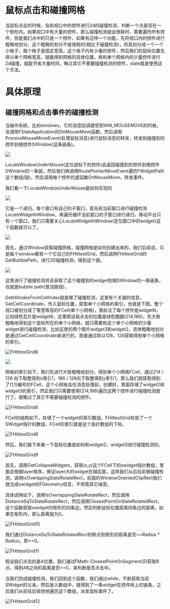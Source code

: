 # 鼠标点击和碰撞网格

当鼠标点击的时候，会和视口中的控件进行2d的碰撞检测，判断一个点是否在一个矩形内。如果视口中有大量的控件，那么碰撞检测就会很耗时，需要遍历所有控件，但是我们点中的只是一个控件，如果有这样一个功能，先将视口内的控件进行粗略地划分，这个粗略的划分不是很耗时(相比于碰撞检测)，将其划分成一个一个小格子，每个格子是固定宽高，这个格子内有少量的控件，然后我们的鼠标位置先除以单个网格宽高，就能得到网格的具体位置，再和单个网格内的少量控件进行2d碰撞，就能节省大量时间，略过其它不需要碰撞检测的控件，slate就是使用这个方法。



# 具体原理

## 碰撞网格和点击事件的碰撞检测

当操作系统，比如windows，它的消息回调接受到WM_MOUSEMOVE的时候，会调用FSlateApplication的OnMouseMove函数，然后调用ProcessMouseMoveEvent(处理鼠标消息)进行鼠标消息的转发，转发到碰撞到的控件到根控件SWindow(这条链条)。



![](_static/Image/Slate/FHittestGrid.png)

LocateWindowUnderMouse(定位鼠标下的控件)会返回碰撞到的控件到根控件SWindow的一条链，然后我们再调用RoutePointerMoveEvent遍历FWidgetPath这个数组(链)，然后调用每个控件的虚函数OnMouseMove，转发事件。



我们看一下LocateWindowUnderMouse是如何实现的

![](_static/Image/Slate/FHittestGrid2.png)

它是一个递归，每个窗口有自己的子窗口，首先和当前窗口进行碰撞检测LocateWidgetInWindow，再遍历循环当前窗口的子窗口进行递归，移动平台只有一个窗口，我们只需要关心LocateWidgetInWindow(定位窗口中的widget)这个函数就可以了。



![](_static/Image/Slate/FHittestGrid3.png)

首先，通过Window获取碰撞网格，碰撞网格是如何创建出来的，我们后续说，只是每个window都有一个它自己的FHittestGrid，然后调用FHittestGrid的GetBubblePath，进行2D碰撞检测，得到这个链。



![](_static/Image/Slate/FHittestGrid5.png)

这里进行了碰撞检测并且获取了这个碰撞到的widget到根SWindow的一条链条，也就是bubble path(冒泡路径)，

GetHitIndexFromCellIndex就是做了碰撞检测，这里有个关键的信息，GetCellCoordinate，传入鼠标位置，获取单个小网格的索引，也就是下图，整个视口被划分成了等宽等高的FCell(单个小网格)，我标注了每个控件是widgetN，比如绿色瓦片是widget6，这里假设我点击的位置是绿色圈圈(214,186)，先大致粗略地得到这个鼠标所在的单个小网格，就只需要和这个单个小网格的少量widget进行碰撞检测，比如这里的两个图片widget3和widget2，具体粗略地划分是通过GetCellCoordinate来进行的，直接通过除以128，128获取得到单个小网格的索引。

![FHittestGrid6](_static/Image/Slate/FHittestGrid6.png)

![](_static/Image/Slate/FHittestGrid4.png)



网格的索引如下，我们先进行大致粗略地划分，得到单个小网格FCell，通过214 / 128 向下取整得到x索引1，186 / 128向下取整得到y索引1，那么我们就获取得到了(1,1)编号的FCell，这个小网格会在消息处理前，创建好，里面存储了widget2和widget3的索引，然后我们只需要使用(214,186)遍历这两个控件进行碰撞检测就行了，就略过了其它不需要碰撞检测的控件。

![FHittestGrid6](_static/Image/Slate/FHittestGrid7.png)



FCell的结构如下，存储了一个widget的索引数组，FHittestGrid存放了一个SWidget指针的数组，FCell的索引就是这个指针数组的下标。

![FHittestGrid8](_static/Image/Slate/FHittestGrid8.png)



然后，我们接下来看一下鼠标位置是如何和widget2、widget3进行碰撞检测的，

![FHittestGrid9](_static/Image/Slate/FHittestGrid9.png)

首先，调用GetCollapseWidgets，获取(x,y)这个FCell下的swidget指针数组，里面会根据layer排序，保证layer大的widget在越后面，这样我们从后往前做碰撞检测，调用IsOverlppingSlateRotateRect，前面的WindowOrientedClipRect我们就当成swidget的FGeometry信息，不用管其它噪音。



具体调用如下，调用IsOverlappingSlateRotateRect，然后调用DistanceSqToSlateRotateRect，然后调用ClosestPointOnSlateRotatedRect，这个函数获取swidget的矩形的四条边，然后判断鼠标位置距离四条边的距离，如果在矩形内，那么距离就为0。

![FHittestGrid10](_static/Image/Slate/FHittestGrid10.png)

我们通过DistanceSqToSlateRotatedRect判断点到矩形的距离是否<=Radius * Radius，即<=0。

![FHittestGrid11](_static/Image/Slate/FHittestGrid11.png)

假设我们点击的是A位置，我们通过FMath::ClosestPointOnSegment2D获取B点，得到AB之间的距离是否<=0，来判断是否点击中。



当我们完成碰撞检测，我们回到这个函数，我们通过while，不断获取当前SWidget的父亲，然后放入数组中，就得到了一条widget在控件树上的链条，之后我们从前往后愉悦地遍历这个数组，派发鼠标事件了。

![FHittestGrid12](_static/Image/Slate/FHittestGrid12.png)

